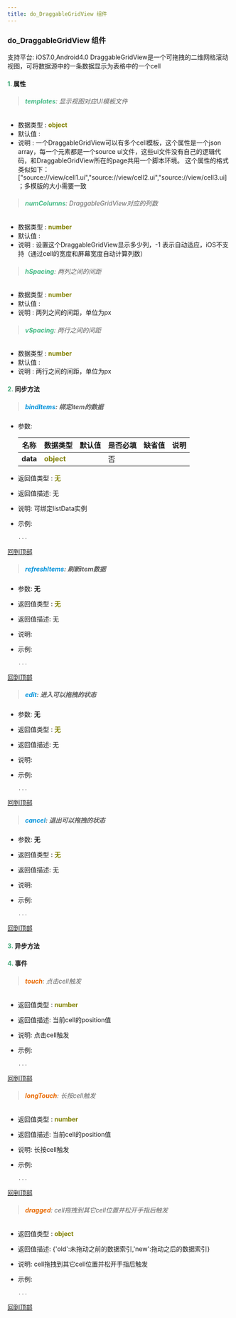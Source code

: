 ```yaml
---
title: do_DraggableGridView 组件
---
```


### do_DraggableGridView 组件

 支持平台: iOS7.0,Android4.0
 DraggableGridView是一个可拖拽的二维网格滚动视图，可将数据源中的一条数据显示为表格中的一个cell

#### <font color ='#40A977'>**1.**</font> 属性

>###### <font color ='#42b983'>**templates**</font>: 显示视图对应UI模板文件

- 数据类型 : <font color ='#808000'>**object**</font>
- 默认值 : 
- 说明 : 一个DraggableGridView可以有多个cell模板，这个属性是一个json array，每一个元素都是一个source ui文件，这些ui文件没有自己的逻辑代码，和DraggableGridView所在的page共用一个脚本环境。
这个属性的格式类似如下：
["source://view/cell1.ui","source://view/cell2.ui","source://view/cell3.ui]；多模版的大小需要一致

>###### <font color ='#42b983'>**numColumns**</font>: DraggableGridView对应的列数

- 数据类型 : <font color ='#808000'>**number**</font>
- 默认值 : 
- 说明 : 设置这个DraggableGridView显示多少列，-1 表示自动适应，iOS不支持（通过cell的宽度和屏幕宽度自动计算列数）

>###### <font color ='#42b983'>**hSpacing**</font>: 两列之间的间距

- 数据类型 : <font color ='#808000'>**number**</font>
- 默认值 : 
- 说明 : 两列之间的间距，单位为px

>###### <font color ='#42b983'>**vSpacing**</font>: 两行之间的间距

- 数据类型 : <font color ='#808000'>**number**</font>
- 默认值 : 
- 说明 : 两行之间的间距，单位为px

#### <font color ='#40A977'>**2.**</font> 同步方法

>##### <font color ='#0092db'>**bindItems**</font>: 绑定item的数据

- 参数:

  名称 | 数据类型 |默认值|是否必填|缺省值|说明
  ---- |-------------  |----------|--------------|--------|------
  **data** |<font color ='#808000'>**object**</font> |  | 否||
- 返回值类型 : <font color ='#808000'>**无**</font>
- 返回值描述: 无
- 说明: 可绑定listData实例
- 示例:

  ```javascript
  ...

  ```

[回到顶部](#top)

>##### <font color ='#0092db'>**refreshItems**</font>: 刷新item数据

- 参数: **无**
- 返回值类型 : <font color ='#808000'>**无**</font>
- 返回值描述: 无
- 说明: 
- 示例:

  ```javascript
  ...

  ```

[回到顶部](#top)

>##### <font color ='#0092db'>**edit**</font>: 进入可以拖拽的状态

- 参数: **无**
- 返回值类型 : <font color ='#808000'>**无**</font>
- 返回值描述: 无
- 说明: 
- 示例:

  ```javascript
  ...

  ```

[回到顶部](#top)

>##### <font color ='#0092db'>**cancel**</font>: 退出可以拖拽的状态

- 参数: **无**
- 返回值类型 : <font color ='#808000'>**无**</font>
- 返回值描述: 无
- 说明: 
- 示例:

  ```javascript
  ...

  ```

[回到顶部](#top)

#### <font color ='#40A977'>**3.**</font> 异步方法


#### <font color ='#40A977'>**4.**</font> 事件

>###### <font color ='#e96900'>**touch**</font>: 点击cell触发

- 返回值类型 : <font color ='#808000'>**number**</font>
- 返回值描述: 当前cell的position值
- 说明: 点击cell触发
- 示例:

  ```javascript
  ...

  ```

[回到顶部](#top)

>###### <font color ='#e96900'>**longTouch**</font>: 长按cell触发

- 返回值类型 : <font color ='#808000'>**number**</font>
- 返回值描述: 当前cell的position值
- 说明: 长按cell触发
- 示例:

  ```javascript
  ...

  ```

[回到顶部](#top)

>###### <font color ='#e96900'>**dragged**</font>: cell拖拽到其它cell位置并松开手指后触发

- 返回值类型 : <font color ='#808000'>**object**</font>
- 返回值描述: {'old':未拖动之前的数据索引,'new':拖动之后的数据索引}
- 说明: cell拖拽到其它cell位置并松开手指后触发
- 示例:

  ```javascript
  ...

  ```

[回到顶部](#top)


